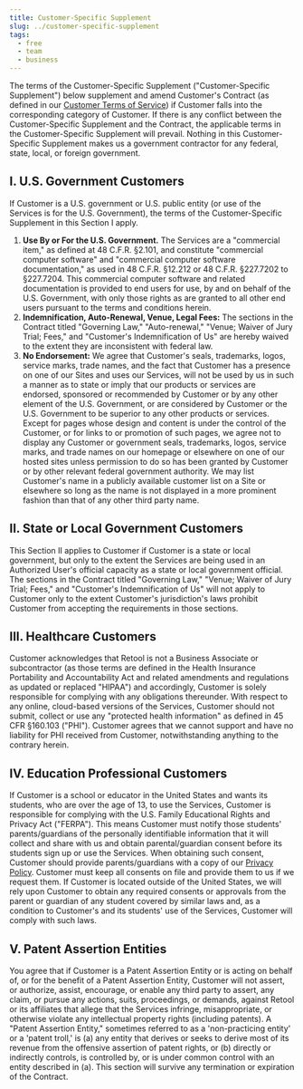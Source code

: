 ```yaml
---
title: Customer-Specific Supplement
slug: ../customer-specific-supplement
tags:
  - free
  - team
  - business
---
```


The terms of the Customer-Specific Supplement ("Customer-Specific Supplement") below supplement and amend Customer's Contract (as defined in our [Customer Terms of Service](https://docs.retool.com/legal/customer-terms-of-service)) if Customer falls into the corresponding category of Customer. If there is any conflict between the Customer-Specific Supplement and the Contract, the applicable terms in the Customer-Specific Supplement will prevail. Nothing in this Customer-Specific Supplement makes us a government contractor for any federal, state, local, or foreign government.

## I. U.S. Government Customers

If Customer is a U.S. government or U.S. public entity (or use of the Services is for the U.S. Government), the terms of the Customer-Specific Supplement in this Section I apply.

1. **Use By or For the U.S. Government.** The Services are a "commercial item," as defined at 48 C.F.R. §2.101, and constitute "commercial computer software" and "commercial computer software documentation," as used in 48 C.F.R. §12.212 or 48 C.F.R. §227.7202 to §227.7204. This commercial computer software and related documentation is provided to end users for use, by and on behalf of the U.S. Government, with only those rights as are granted to all other end users pursuant to the terms and conditions herein.
1. **Indemnification, Auto-Renewal, Venue, Legal Fees:** The sections in the Contract titled "Governing Law," "Auto-renewal," "Venue; Waiver of Jury Trial; Fees," and "Customer's Indemnification of Us" are hereby waived to the extent they are inconsistent with federal law.
1. **No Endorsement:** We agree that Customer's seals, trademarks, logos, service marks, trade names, and the fact that Customer has a presence on one of our Sites and uses our Services, will not be used by us in such a manner as to state or imply that our products or services are endorsed, sponsored or recommended by Customer or by any other element of the U.S. Government, or are considered by Customer or the U.S. Government to be superior to any other products or services. Except for pages whose design and content is under the control of the Customer, or for links to or promotion of such pages, we agree not to display any Customer or government seals, trademarks, logos, service marks, and trade names on our homepage or elsewhere on one of our hosted sites unless permission to do so has been granted by Customer or by other relevant federal government authority. We may list Customer's name in a publicly available customer list on a Site or elsewhere so long as the name is not displayed in a more prominent fashion than that of any other third party name.

## II. State or Local Government Customers

This Section II applies to Customer if Customer is a state or local government, but only to the extent the Services are being used in an Authorized User's official capacity as a state or local government official. The sections in the Contract titled "Governing Law," "Venue; Waiver of Jury Trial; Fees," and "Customer's Indemnification of Us" will not apply to Customer only to the extent Customer's jurisdiction's laws prohibit Customer from accepting the requirements in those sections.

## III. Healthcare Customers

Customer acknowledges that Retool is not a Business Associate or subcontractor (as those terms are defined in the Health Insurance Portability and Accountability Act and related amendments and regulations as updated or replaced "HIPAA") and accordingly, Customer is solely responsible for complying with any obligations thereunder. With respect to any online, cloud-based versions of the Services, Customer should not submit, collect or use any "protected health information" as defined in 45 CFR §160.103 ("PHI"). Customer agrees that we cannot support and have no liability for PHI received from Customer, notwithstanding anything to the contrary herein.

## IV. Education Professional Customers

If Customer is a school or educator in the United States and wants its students, who are over the age of 13, to use the Services, Customer is responsible for complying with the U.S. Family Educational Rights and Privacy Act ("FERPA"). This means Customer must notify those students' parents/guardians of the personally identifiable information that it will collect and share with us and obtain parental/guardian consent before its students sign up or use the Services. When obtaining such consent, Customer should provide parents/guardians with a copy of our [Privacy Policy](https://docs.retool.com/page/privacy-policy). Customer must keep all consents on file and provide them to us if we request them. If Customer is located outside of the United States, we will rely upon Customer to obtain any required consents or approvals from the parent or guardian of any student covered by similar laws and, as a condition to Customer's and its students' use of the Services, Customer will comply with such laws.

## V. Patent Assertion Entities

You agree that if Customer is a Patent Assertion Entity or is acting on behalf of, or for the benefit of a Patent Assertion Entity, Customer will not assert, or authorize, assist, encourage, or enable any third party to assert, any claim, or pursue any actions, suits, proceedings, or demands, against Retool or its affiliates that allege that the Services infringe, misappropriate, or otherwise violate any intellectual property rights (including patents). A "Patent Assertion Entity," sometimes referred to as a 'non-practicing entity' or a 'patent troll,' is (a) any entity that derives or seeks to derive most of its revenue from the offensive assertion of patent rights, or (b) directly or indirectly controls, is controlled by, or is under common control with an entity described in (a). This section will survive any termination or expiration of the Contract.
